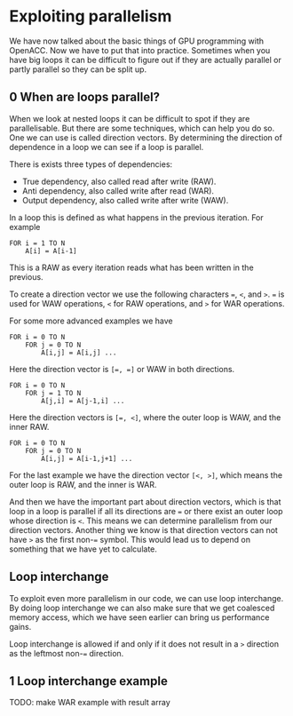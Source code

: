 Exploiting parallelism
======================
We have now talked about the basic things of GPU programming with OpenACC. Now we
have to put that into practice. Sometimes when you have big loops it can be
difficult to figure out if they are actually parallel or partly parallel so they
can be split up.

0 When are loops parallel?
--------------------------
When we look at nested loops it can be difficult to spot if they are
parallelisable. But there are some techniques, which can help you do so. One we
can use is called direction vectors. By determining the direction of dependence
in a loop we can see if a loop is parallel.

There is exists three types of dependencies:
- True dependency, also called read after write (RAW).
- Anti dependency, also called write after read (WAR).
- Output dependency, also called write after write (WAW).

In a loop this is defined as what happens in the previous iteration. For example
```
FOR i = 1 TO N
    A[i] = A[i-1]
```
This is a RAW as every iteration reads what has been written in the previous.

To create a direction vector we use the following characters `=`, `<`, and `>`.
`=` is used for WAW operations, `<` for RAW operations, and `>` for WAR
operations.

For some more advanced examples we have
```
FOR i = 0 TO N
    FOR j = 0 TO N
        A[i,j] = A[i,j] ...
```
Here the direction vector is `[=, =]` or WAW in both directions.

```
FOR i = 0 TO N
    FOR j = 1 TO N
        A[j,i] = A[j-1,i] ...
```
Here the direction vectors is `[=, <]`, where the outer loop is WAW, and the
inner RAW.

```
FOR i = 0 TO N
    FOR j = 0 TO N
        A[i,j] = A[i-1,j+1] ...
```
For the last example we have the direction vector `[<, >]`, which means the
outer loop is RAW, and the inner is WAR.

And then we have the important part about direction vectors, which is that
loop in a loop is parallel if all its directions are `=` or there exist an outer
loop whose direction is `<`. This means we can determine parallelism from our
direction vectors.
Another thing we know is that direction vectors can not have `>` as the first
non-`=` symbol. This would lead us to depend on something that we have yet to
calculate.

Loop interchange
----------------
To exploit even more parallelism in our code, we can use loop interchange. By
doing loop interchange we can also make sure that we get coalesced memory
access, which we have seen earlier can bring us performance gains.

Loop interchange is allowed if and only if it does not result in a `>` direction
as the leftmost non-`=` direction.

1 Loop interchange example
--------------------------



TODO: make WAR example with result array
